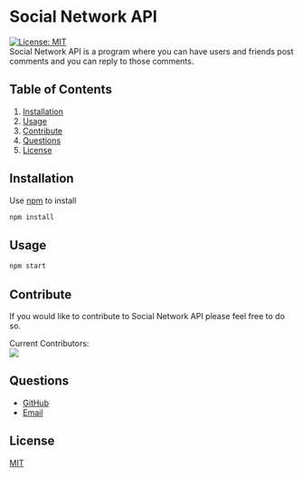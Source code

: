 # Social Network API

[![License: MIT](https://img.shields.io/badge/License-MIT-blue.svg)](https://opensource.org/licenses/MIT)<br/>
Social Network API is a program where you can have users and friends post comments and you can reply to those comments.

## Table of Contents

1. [Installation](#install)
2. [Usage](#use)
3. [Contribute](#cont)
4. [Questions](#questions)
5. [License](#license)

## Installation <a id="install"></a>

Use [npm](https://www.npmjs.com/) to install

```bash
npm install
```

## Usage <a id="use"></a>

```bash
npm start
```

## Contribute <a id="cont"></a>

If you would like to contribute to Social Network API please feel free to do so.

Current Contributors:<br/>
<a href="https://github.com/pandolfom/social-network-api/graphs/contributors">
  <img src="https://contrib.rocks/image?repo=pandolfom/social-network-api" />
</a>

## Questions <a id="questions"></a>

- [GitHub](https://github.com/PandolfoM)
- [Email](matt@pandolfo.com)

## License <a id="license"></a>
[MIT](./LICENSE)
